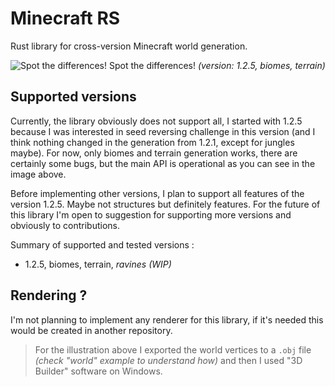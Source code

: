# Minecraft RS

Rust library for cross-version Minecraft world generation.

![Spot the differences!](https://raw.githubusercontent.com/mindstorm38/minecraftrs/master/docs/working_generation.png)
Spot the differences! *(version: 1.2.5, biomes, terrain)*

## Supported versions
Currently, the library obviously does not support all, I started with 1.2.5 because I was interested in seed reversing challenge in this version (and I think nothing changed in the generation from 1.2.1, except for jungles maybe). For now, only biomes and terrain generation works, there are certainly some bugs, but the main API is operational as you can see in the image above.

Before implementing other versions, I plan to support all features of the version 1.2.5. Maybe not structures but definitely features. For the future of this library I'm open to suggestion for supporting more versions and obviously to contributions.

Summary of supported and tested versions :
- 1.2.5, biomes, terrain, *ravines (WIP)*

## Rendering ?
I'm not planning to implement any renderer for this library, if it's needed this would be created in another repository.

> For the illustration above I exported the world vertices to a `.obj` file *(check "world" example to understand how)* and then I used "3D Builder" software on Windows.
